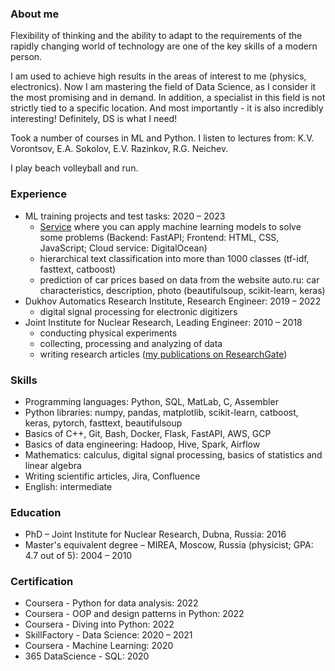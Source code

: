 ### About me

Flexibility of thinking and the ability to adapt to the requirements of the rapidly changing world of technology are one of the key skills of a modern person.

I am used to achieve high results in the areas of interest to me (physics, electronics). Now I am mastering the field of Data Science, as I consider it the most promising and in demand. In addition, a specialist in this field is not strictly tied to a specific location. And most importantly - it is also incredibly interesting! Definitely, DS is what I need!

Took a number of courses in ML and Python.
I listen to lectures from: K.V. Vorontsov, E.A. Sokolov, E.V. Razinkov, R.G. Neichev.

I play beach volleyball and run.

### Experience

* ML training projects and test tasks: 2020 – 2023
  - [Service](https://ivankud.com/) where you can apply machine learning models to solve some problems (Backend: FastAPI; Frontend: HTML, CSS, JavaScript; Cloud service: DigitalOcean)
  - hierarchical text classification into more than 1000 classes (tf-idf, fasttext, catboost)
  - prediction of car prices based on data from the website auto.ru: car characteristics, description, photo (beautifulsoup, scikit-learn, keras)
* Dukhov Automatics Research Institute, Research Engineer: 2019 – 2022
  - digital signal processing for electronic digitizers
* Joint Institute for Nuclear Research, Leading Engineer: 2010 – 2018
  - conducting physical experiments
  - collecting, processing and analyzing of data
  - writing research articles ([my publications on ResearchGate](https://www.researchgate.net/profile/Ivan_Kudashkin))

### Skills

* Programming languages: Python, SQL, MatLab, C, Assembler
* Python libraries: numpy, pandas, matplotlib, scikit-learn, catboost, keras, pytorch, fasttext, beautifulsoup
* Basics of C++, Git, Bash, Docker, Flask, FastAPI, AWS, GCP
* Basics of data engineering: Hadoop, Hive, Spark, Airflow
* Mathematics: calculus, digital signal processing, basics of statistics and linear algebra
* Writing scientific articles, Jira, Confluence
* English: intermediate

### Education

* PhD – Joint Institute for Nuclear Research, Dubna, Russia: 2016
* Master's equivalent degree – MIREA, Moscow, Russia (physicist; GPA: 4.7 out of 5): 2004 – 2010

### Certification

* Coursera - Python for data analysis: 2022
* Coursera - OOP and design patterns in Python: 2022
* Coursera - Diving into Python: 2022
* SkillFactory - Data Science: 2020 – 2021
* Coursera - Machine Learning: 2020
* 365 DataScience - SQL: 2020

<!--
**ivan-kud/ivan-kud** is a ✨ _special_ ✨ repository because its `README.md` (this file) appears on your GitHub profile.

Here are some ideas to get you started:

- 🔭 I’m currently working on ...
- 🌱 I’m currently learning ...
- 👯 I’m looking to collaborate on ...
- 🤔 I’m looking for help with ...
- 💬 Ask me about ...
- 📫 How to reach me: ...
- 😄 Pronouns: ...
- ⚡ Fun fact: ...
-->
